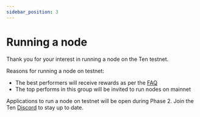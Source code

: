 ```yaml
---
sidebar_position: 3
---
```

# Running a node

Thank you for your interest in running a node on the Ten testnet.

Reasons for running a node on testnet:
- The best performers will receive rewards as per the [FAQ](../faq.md)
- The top performs in this group will be invited to run nodes on mainnet

Applications to run a node on testnet will be open during Phase 2. Join the Ten [Discord](https://discord.com/invite/crRtBAWFjx) to stay up to date.